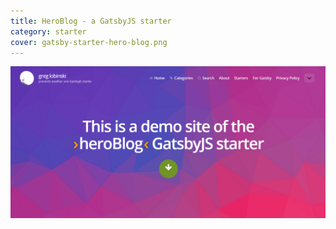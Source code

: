 ```yaml
---
title: HeroBlog - a GatsbyJS starter
category: starter
cover: gatsby-starter-hero-blog.png
---
```


![HeroBlog - a GatsbyJS starter](./gatsby-starter-hero-blog.png)
